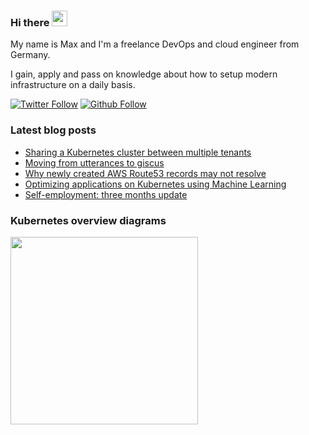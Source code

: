 ### Hi there <img src="https://media.giphy.com/media/hvRJCLFzcasrR4ia7z/giphy.gif" width="25px">

My name is Max and I'm a freelance DevOps and cloud engineer from Germany.

I gain, apply and pass on knowledge about how to setup modern infrastructure on a daily basis.

[![Twitter Follow](https://img.shields.io/twitter/follow/__brennerm?style=social)](https://twitter.com/__brennerm)
[![Github Follow](https://img.shields.io/github/followers/brennerm?style=social)](https://github.com/brennerm)

### Latest blog posts

<!-- BLOG-POST-LIST:START -->
- [Sharing a Kubernetes cluster between multiple tenants](https://shipit.dev/posts/kubernetes-multi-tenancy.html)
- [Moving from utterances to giscus](https://shipit.dev/posts/from-utterances-to-giscus.html)
- [Why newly created AWS Route53 records may not resolve](https://shipit.dev/posts/failing-aws-route53-records.html)
- [Optimizing applications on Kubernetes using Machine Learning](https://shipit.dev/posts/optimzing-kubernetes-applications.html)
- [Self-employment: three months update](https://shipit.dev/posts/self-employment-month-three.html)
<!-- BLOG-POST-LIST:END -->

### Kubernetes overview diagrams

<a href="https://brennerm.github.io/posts/kubernetes-overview-diagrams.html"><img src="https://brennerm.github.io/static/images/k8s-architecture.svg" width="300px"></a>
